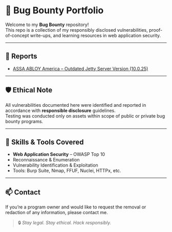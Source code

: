# 🐞 Bug Bounty Portfolio

Welcome to my **Bug Bounty** repository!  
This repo is a collection of my responsibly disclosed vulnerabilities, proof-of-concept write-ups, and learning resources in web application security.

---

## 📂 Reports

- [ASSA ABLOY America – Outdated Jetty Server Version (10.0.25)](report/assa-abloy-america-outdated-jetty.md)

---

## 🛡️ Ethical Note

All vulnerabilities documented here were identified and reported in accordance with **responsible disclosure** guidelines.  
Testing was conducted only on assets within scope of public or private bug bounty programs.

---

## 🧰 Skills & Tools Covered

- **Web Application Security** – OWASP Top 10
- Reconnaissance & Enumeration
- Vulnerability Identification & Exploitation
- Tools: Burp Suite, Nmap, FFUF, Nuclei, HTTPx, etc.

---

## 📫 Contact

If you’re a program owner and would like to request the removal or redaction of any information, please contact me.

> 🔒 *Stay legal. Stay ethical. Hack responsibly.*
